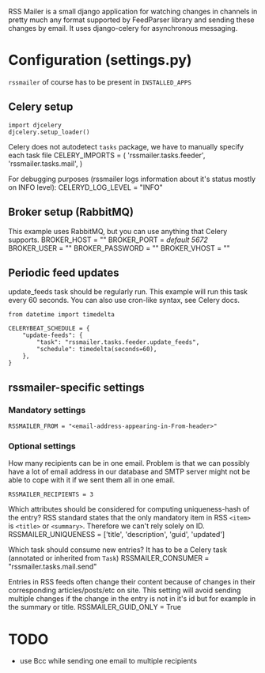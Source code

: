 RSS Mailer is a small django application for watching changes in channels
in pretty much any format supported by FeedParser library and sending these
changes by email.
It uses django-celery for asynchronous messaging.

Configuration (settings.py)
===========================
`rssmailer` of course has to be present in `INSTALLED_APPS`

Celery setup
------------
    import djcelery
    djcelery.setup_loader()

Celery does not autodetect `tasks` package, we have to manually specify each task file
    CELERY_IMPORTS = (
        'rssmailer.tasks.feeder',
        'rssmailer.tasks.mail',
    )
    
For debugging purposes (rssmailer logs information about it's status mostly on INFO level):
    CELERYD_LOG_LEVEL = "INFO"

Broker setup (RabbitMQ)
-----------------------
This example uses RabbitMQ, but you can use anything that Celery supports.
    BROKER_HOST = "<server-address>"
    BROKER_PORT = <server-port>   *default 5672*
    BROKER_USER = "<username>"
    BROKER_PASSWORD = "<password>"
    BROKER_VHOST = "<vhost>"

Periodic feed updates
---------------------
update_feeds task should be regularly run. This example will run this task every
60 seconds. You can also use cron-like syntax, see Celery docs.

    from datetime import timedelta

    CELERYBEAT_SCHEDULE = {
        "update-feeds": {
            "task": "rssmailer.tasks.feeder.update_feeds",
            "schedule": timedelta(seconds=60),
        },
    }

rssmailer-specific settings
---------------------------
### Mandatory settings
    RSSMAILER_FROM = "<email-address-appearing-in-From-header>"
    
### Optional settings
How many recipients can be in one email. Problem is that we can possibly have
a lot of email address in our database and SMTP server might not be able to cope
with it if we sent them all in one email.

    RSSMAILER_RECIPIENTS = 3

Which attributes should be considered for computing uniqueness-hash of the entry?
RSS standard states that the only mandatory item in RSS `<item>` is `<title>` or `<summary>`.
Therefore we can't rely solely on ID.
    RSSMAILER_UNIQUENESS = ['title', 'description', 'guid', 'updated']
    
Which task should consume new entries? It has to be a Celery task (annotated or inherited from `Task`)
    RSSMAILER_CONSUMER = "rssmailer.tasks.mail.send"
    
Entries in RSS feeds often change their content because of changes in their
corresponding articles/posts/etc on site. This setting will avoid sending
multiple changes if the change in the entry is not in it's id but for example
in the summary or title.
    RSSMAILER_GUID_ONLY = True
    

TODO
====
- use Bcc while sending one email to multiple recipients


